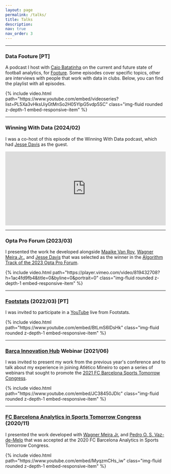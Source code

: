 ```yaml
---
layout: page
permalink: /talks/
title: Talks
description: 
nav: true
nav_order: 3
---
```




<hr>

<div class="row mt-3">
    <div class="col-12">
        <h3>Data Footure [PT]</h3> <!-- This is your video header -->
        <p>A podcast I host with <a href='https://x.com/CcBatatinha'>Caio Batatinha</a> on the current and future state of football analytics, for <a href='https://x.com/FootureFC'>Footure</a>. Some episodes cover specific topics, other are interviews with people that work with data in clubs. Below, you can find the playlist with all episodes.</p> <!-- This is your video description -->
    </div>
    <div class="col-12 embed-responsive embed-responsive-16by9">
        {% include video.html path="https://www.youtube.com/embed/videoseries?list=PL5Xa3vHksUiyGtMnSo2H05YlpG5vdp5SC" class="img-fluid rounded z-depth-1 embed-responsive-item" %}
    </div>
</div>

<hr>

<div class="row mt-3">
    <div class="col-12">
        <h3>Winning With Data (2024/02)</h3> <!-- This is your podcast header -->
        <p>I was a co-host of this episode of the Winning With Data podcast, which had <a href='https://people.cs.kuleuven.be/~jesse.davis/'>Jesse Davis</a> as the guest.</p> <!-- This is your podcast description -->
    </div>
    <div class="col-12 embed-responsive embed-responsive-16by9">
        <iframe src="https://open.spotify.com/embed/episode/5XGkEVHPcN7hxFQZiwrZeE?si=404dbca0dadd4b65" width="100%" height="232" frameborder="0" allowtransparency="true" allow="encrypted-media" class="img-fluid rounded z-depth-1 embed-responsive-item"></iframe>
    </div>
</div>


<hr>

<div class="row mt-3">
    <div class="col-12">
        <h3>Opta Pro Forum (2023/03)</h3> <!-- This is your video header -->
        <p>I presented the work he developed alongside <a href='https://maaikevr.github.io/'>Maaike Van Roy</a>, <a href='https://dcc.ufmg.br/professor/wagner-meira-junior/'>Wagner Meira Jr.</a>, and <a href='https://people.cs.kuleuven.be/~jesse.davis/'>Jesse Davis</a> that was selected as the winner in the <a href='https://www.statsperform.com/resource/opta-forum-2023-stats-perform-launches-call-for-proposals/'>Algorithm Track of the 2023 Opta Pro Forum</a>.</p> <!-- This is your video description -->
    </div>
    <div class="col-12 embed-responsive embed-responsive-16by9">
        {% include video.html path="https://player.vimeo.com/video/819432708?h=1ac4fd9fb4&title=0&byline=0&portrait=0" class="img-fluid rounded z-depth-1 embed-responsive-item" %}
    </div>
</div>

<hr>

<div class="row mt-3">
    <div class="col-12">
        <h3><a href='https://twitter.com/Footstats'>Footstats</a> (2022/03) [PT]</h3> <!-- This is your video header -->
        <p>I was invited to participate in a <a href='https://www.youtube.com/@FootstatsOficial'>YouTube</a> live from Footstats.</p> <!-- This is your video description -->
    </div>
    <div class="col-12 embed-responsive embed-responsive-16by9">
        {% include video.html path="https://www.youtube.com/embed/BtLmS6IDsHk" class="img-fluid rounded z-depth-1 embed-responsive-item" %}
    </div>
</div>

<hr>

<div class="row mt-3">
    <div class="col-12">
        <h3><a href='https://barcainnovationhub.fcbarcelona.com/'>Barça Innovation Hub</a> Webinar (2021/06)</h3> <!-- This is your video header -->
        <p>I was invited to present my work from the previous year's conference and to talk about my experience in joining Atlético Mineiro to open a series of webinars that sought to promote the <a href='https://sportstomorrow.fcbarcelona.com/sports-tomorrow-2021/'>2021 FC Barcelona Sports Tomorrow Congress</a>.</p> <!-- This is your video description -->
    </div>
    <div class="col-12 embed-responsive embed-responsive-16by9">
        {% include video.html path="https://www.youtube.com/embed/JC38450JDlc" class="img-fluid rounded z-depth-1 embed-responsive-item" %}
    </div>
</div>

<hr>

<div class="row mt-3">
    <div class="col-12">
        <h3><a href='https://sportstomorrow.fcbarcelona.com/project/analytics-in-sports-tomorrow-2020/'>FC Barcelona Analytics in Sports Tomorrow Congress</a> (2020/11)</h3> <!-- This is your video header -->
        <p>I presented the work developed with <a href='https://dcc.ufmg.br/professor/wagner-meira-junior/'>Wagner Meira Jr.</a> and <a href='https://dcc.ufmg.br/professor/pedro-olmo-stancioli-vaz-de-melo/'>Pedro O. S. Vaz-de-Melo</a> that was accepted at the 2020 FC Barcelona Analytics in Sports Tomorrow Congress.</p> <!-- This is your video description -->
    </div>
    <div class="col-12 embed-responsive embed-responsive-16by9">
        {% include video.html path="https://www.youtube.com/embed/MyqzmCHs_iw" class="img-fluid rounded z-depth-1 embed-responsive-item" %}
    </div>
</div>